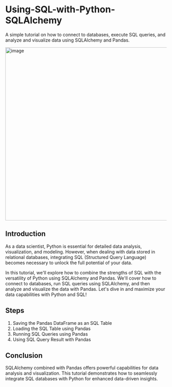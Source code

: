 # Using-SQL-with-Python-SQLAlchemy

A simple tutorial on how to connect to databases, execute SQL queries, and analyze and visualize data using SQLAlchemy and Pandas.

<img width="539" alt="image" src="https://github.com/Lekhansh-cmd/Using-SQL-with-Python-SQLAlchemy/assets/78807364/61e8e7b5-3081-4ef1-95e8-d8fbd20f9e02">

## Introduction
As a data scientist, Python is essential for detailed data analysis, visualization, and modeling. However, when dealing with data stored in relational databases, integrating SQL (Structured Query Language) becomes necessary to unlock the full potential of your data.

In this tutorial, we'll explore how to combine the strengths of SQL with the versatility of Python using SQLAlchemy and Pandas. We'll cover how to connect to databases, run SQL queries using SQLAlchemy, and then analyze and visualize the data with Pandas. Let's dive in and maximize your data capabilities with Python and SQL!

## Steps
1. Saving the Pandas DataFrame as an SQL Table
2. Loading the SQL Table using Pandas
3. Running SQL Queries using Pandas
4. Using SQL Query Result with Pandas

## Conclusion
SQLAlchemy combined with Pandas offers powerful capabilities for data analysis and visualization. This tutorial demonstrates how to seamlessly integrate SQL databases with Python for enhanced data-driven insights.
